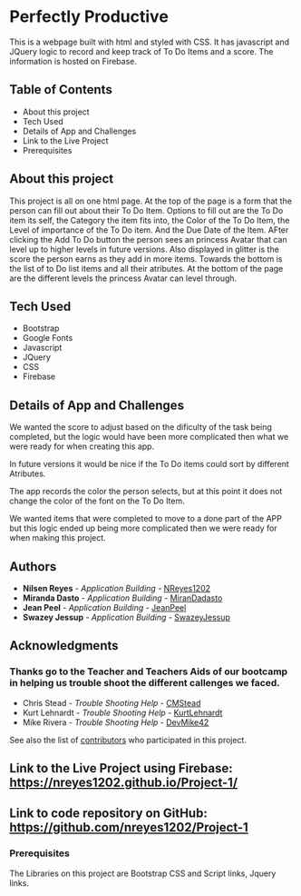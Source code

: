 # Perfectly Productive

This is a webpage built with html and styled with CSS.  It has javascript and JQuery logic to record and keep track of To Do Items and a score.  The information is hosted on Firebase.

## Table of Contents
* About this project
* Tech Used
* Details of App and Challenges
* Link to the Live Project
* Prerequisites

## About this project

This project is all on one html page.  At the top of the page is a form that the person can fill out about their To Do Item. Options to fill out are the To Do item its self, the Category the item fits into, the Color of the To Do Item, the Level of importance of the To Do item.  And the Due Date of the Item.  AFter clicking the Add To Do button the person sees an princess Avatar that can level up to higher levels in future versions. Also displayed in glitter is the score the person earns as they add in more items.  Towards the bottom is the list of to Do list items and all their atributes.  At the bottom of the page are the different levels the princess Avatar can level through.

## Tech Used
* Bootstrap
* Google Fonts
* Javascript
* JQuery
* CSS
* Firebase

## Details of App and Challenges

We wanted the score to adjust based on the dificulty of the task being completed, but the logic would have been more complicated then what we were ready for when creating this app.

In future versions it would be nice if the To Do items could sort by different Atributes.

The app records the color the person selects, but at this point it does not change the color of the font on the To Do Item.

We wanted items that were completed to move to a done part of the APP but this logic ended up being more complicated then we were ready for when making this project.

## Authors

* **Nilsen Reyes** - *Application Building* - [NReyes1202](https://github.com/nreyes1202)
* **Miranda Dasto** - *Application Building* - [MiranDadasto](https://github.com/mirandadasto)
* **Jean Peel** - *Application Building* - [JeanPeel](https://github.com/JeanPeel)
* **Swazey Jessup** - *Application Building* - [SwazeyJessup](https://github.com/swazeyjessup)

## Acknowledgments

### Thanks go to the Teacher and Teachers Aids of our bootcamp in helping us trouble shoot the different callenges we faced.

* Chris Stead -  *Trouble Shooting Help* - [CMStead](https://github.com/cmstead)
* Kurt Lehnardt -  *Trouble Shooting Help* - [KurtLehnardt](https://github.com/KurtLehnardt)
* Mike Rivera -  *Trouble Shooting Help* - [DevMike42](https://github.com/DevMike42)

See also the list of [contributors](https://github.com/nreyes1202/Project-1/graphs/contributors) who participated in this project.

## Link to the Live Project using Firebase: https://nreyes1202.github.io/Project-1/

## Link to code repository on GitHub: https://github.com/nreyes1202/Project-1


### Prerequisites

The Libraries on this project are Bootstrap CSS and Script links, Jquery links.